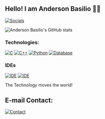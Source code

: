 ## Hello! I am Anderson Basilio 👨‍💻

[![Sociais](https://img.shields.io/badge/LinkedIn-0077B5?style=for-the-badge&logo=linkedin&logoColor=white)](https://www.linkedin.com/in/anderson-santos-4488a5242/)

![Anderson Basilio's GitHub stats](https://github-readme-stats.vercel.app/api?username=AndersonBasilio&show_icons=true&theme=radical)

### Technologies: 

[![C](https://img.shields.io/badge/C-00599C?style=for-the-badge&logo=c&logoColor=white)](https://en.wikipedia.org/wiki/C_(programming_language))
[![C++](https://img.shields.io/badge/C%2B%2B-00599C?style=for-the-badge&logo=c%2B%2B&logoColor=white)](https://pt.wikipedia.org/wiki/C%2B%2B)
[![Python](https://img.shields.io/badge/Python-3776AB?style=for-the-badge&logo=python&logoColor=white)](https://www.python.org/)
[![Database](https://img.shields.io/badge/MySQL-005C84?style=for-the-badge&logo=mysql&logoColor=white)](https://www.mysql.com/)


### IDEs
[![IDE](https://img.shields.io/badge/Visual_Studio_Code-0078D4?style=for-the-badge&logo=visual%20studio%20code&logoColor=white)](https://code.visualstudio.com/)
[![IDE](https://img.shields.io/badge/PyCharm-000000.svg?&style=for-the-badge&logo=PyCharm&logoColor=white)](https://www.jetbrains.com/pt-br/pycharm/)

 The Technology moves the world!

## E-mail Contact:

[![Contact](https://img.shields.io/badge/Gmail-D14836?style=for-the-badge&logo=gmail&logoColor=white)](andersonwylde32@gmail.com)
